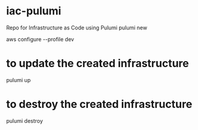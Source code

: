 # iac-pulumi
Repo for Infrastructure as Code using Pulumi
pulumi new

aws configure --profile dev

# to update the created infrastructure
pulumi up

# to destroy the created infrastructure
pulumi destroy


